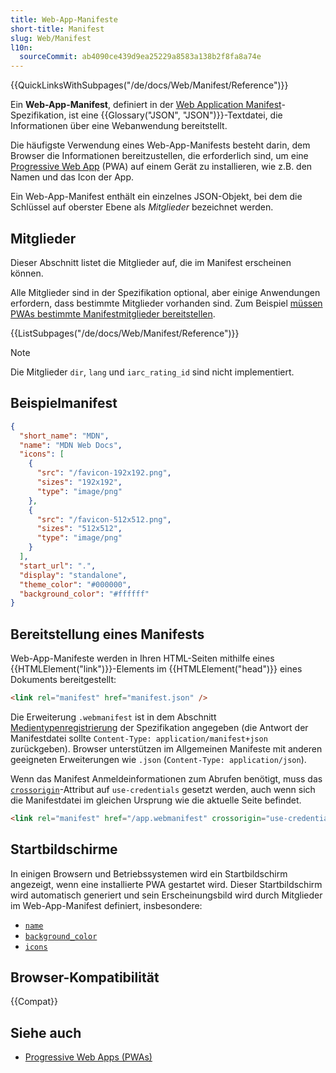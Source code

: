 ```yaml
---
title: Web-App-Manifeste
short-title: Manifest
slug: Web/Manifest
l10n:
  sourceCommit: ab4090ce439d9ea25229a8583a138b2f8fa8a74e
---
```


{{QuickLinksWithSubpages("/de/docs/Web/Manifest/Reference")}}

Ein **Web-App-Manifest**, definiert in der [Web Application Manifest](https://w3c.github.io/manifest/)-Spezifikation, ist eine {{Glossary("JSON", "JSON")}}-Textdatei, die Informationen über eine Webanwendung bereitstellt.

Die häufigste Verwendung eines Web-App-Manifests besteht darin, dem Browser die Informationen bereitzustellen, die erforderlich sind, um eine [Progressive Web App](/de/docs/Web/Progressive_web_apps) (PWA) auf einem Gerät zu installieren, wie z.B. den Namen und das Icon der App.

Ein Web-App-Manifest enthält ein einzelnes JSON-Objekt, bei dem die Schlüssel auf oberster Ebene als _Mitglieder_ bezeichnet werden.

## Mitglieder

Dieser Abschnitt listet die Mitglieder auf, die im Manifest erscheinen können.

Alle Mitglieder sind in der Spezifikation optional, aber einige Anwendungen erfordern, dass bestimmte Mitglieder vorhanden sind. Zum Beispiel [müssen PWAs bestimmte Manifestmitglieder bereitstellen](/de/docs/Web/Progressive_web_apps/Guides/Making_PWAs_installable#required_manifest_members).

{{ListSubpages("/de/docs/Web/Manifest/Reference")}}

> [!NOTE]
> Die Mitglieder `dir`, `lang` und `iarc_rating_id` sind nicht implementiert.

## Beispielmanifest

```json
{
  "short_name": "MDN",
  "name": "MDN Web Docs",
  "icons": [
    {
      "src": "/favicon-192x192.png",
      "sizes": "192x192",
      "type": "image/png"
    },
    {
      "src": "/favicon-512x512.png",
      "sizes": "512x512",
      "type": "image/png"
    }
  ],
  "start_url": ".",
  "display": "standalone",
  "theme_color": "#000000",
  "background_color": "#ffffff"
}
```

## Bereitstellung eines Manifests

Web-App-Manifeste werden in Ihren HTML-Seiten mithilfe eines {{HTMLElement("link")}}-Elements im {{HTMLElement("head")}} eines Dokuments bereitgestellt:

```html
<link rel="manifest" href="manifest.json" />
```

Die Erweiterung `.webmanifest` ist in dem Abschnitt [Medientypenregistrierung](https://w3c.github.io/manifest/#media-type-registration) der Spezifikation angegeben (die Antwort der Manifestdatei sollte `Content-Type: application/manifest+json` zurückgeben). Browser unterstützen im Allgemeinen Manifeste mit anderen geeigneten Erweiterungen wie `.json` (`Content-Type: application/json`).

Wenn das Manifest Anmeldeinformationen zum Abrufen benötigt, muss das [`crossorigin`](/de/docs/Web/HTML/Attributes/crossorigin)-Attribut auf `use-credentials` gesetzt werden, auch wenn sich die Manifestdatei im gleichen Ursprung wie die aktuelle Seite befindet.

```html
<link rel="manifest" href="/app.webmanifest" crossorigin="use-credentials" />
```

## Startbildschirme

In einigen Browsern und Betriebssystemen wird ein Startbildschirm angezeigt, wenn eine installierte PWA gestartet wird. Dieser Startbildschirm wird automatisch generiert und sein Erscheinungsbild wird durch Mitglieder im Web-App-Manifest definiert, insbesondere:

- [`name`](/de/docs/Web/Manifest/Reference/name)
- [`background_color`](/de/docs/Web/Manifest/Reference/background_color)
- [`icons`](/de/docs/Web/Manifest/Reference/icons)

## Browser-Kompatibilität

{{Compat}}

## Siehe auch

- [Progressive Web Apps (PWAs)](/de/docs/Web/Progressive_web_apps)
